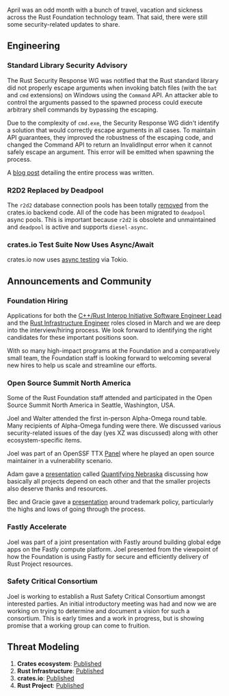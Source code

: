 April was an odd month with a bunch of travel, vacation and sickness across the Rust Foundation technology team. That said, there were still some security-related updates to share.

## Engineering

### Standard Library Security Advisory

The Rust Security Response WG was notified that the Rust standard library did not properly escape arguments when invoking batch files (with the `bat` and `cmd` extensions) on Windows using the `Command` API. An attacker able to control the arguments passed to the spawned process could execute arbitrary shell commands by bypassing the escaping.

Due to the complexity of `cmd.exe`, the Security Response WG didn't identify a solution that would correctly escape arguments in all cases. To maintain API guarantees, they improved the robustness of the escaping code, and changed the Command API to return an InvalidInput error when it cannot safely escape an argument. This error will be emitted when spawning the process.

A [blog post](https://blog.rust-lang.org/2024/04/09/cve-2024-24576.html) detailing the entire process was written.

### R2D2 Replaced by Deadpool

The `r2d2` database connection pools has been totally [removed](https://github.com/rust-lang/crates.io/pull/8442) from the crates.io backend code. All of the code has been migrated to `deadpool` async pools. This is important because `r2d2` is obsolete and unmaintained and `deadpool` is active and supports `diesel-async`. 

### crates.io Test Suite Now Uses Async/Await

crates.io now uses [async testing](https://github.com/rust-lang/crates.io/pull/8498) via Tokio. 

## Announcements and Community

### Foundation Hiring

Applications for both the [C++/Rust Interop Initiative Software Engineer Lead](https://rust-lang.us21.list-manage.com/track/click?u=a09401534a27799c0bf95e1e3&id=a43e908c28&e=4891975065) and the [Rust Infrastructure Engineer](https://rust-lang.us21.list-manage.com/track/click?u=a09401534a27799c0bf95e1e3&id=0f43863f51&e=4891975065) roles closed in March and we are deep into the interview/hiring process. We look forward to identifying the right candidates for these important positions soon. 

With so many high-impact programs at the Foundation and a comparatively small team, the Foundation staff is looking forward to welcoming several new hires to help us scale and streamline our efforts. 

### Open Source Summit North America

Some of the Rust Foundation staff attended and participated in the Open Source Summit North America in Seattle, Washington, USA.

Joel and Walter attended the first in-person Alpha-Omega round table. Many recipients of Alpha-Omega funding were there. We discussed various security-related issues of the day (yes XZ was discussed) along with other ecosystem-specific items.

Joel was part of an OpenSSF TTX [Panel](https://sosscdna24.sched.com/event/1aN8l/ttx-session-moderated-by-dana-wang-openssf-the-linux-foundation-panelist-contributor-details-in-description) where he played an open source maintainer in a vulnerability scenario. 


Adam gave a [presentation](https://www.youtube.com/watch?v=jrK-Xx9Zrvg) called [Quantifying Nebraska](https://lawngnome.github.io/quantifying-nebraska/#/title) discussing how basically all projects depend on each other and that the smaller projects also deserve thanks and resources.

Bec and Gracie gave a [presentation](https://www.youtube.com/watch?v=zxdnU_av0nU) around trademark policy, particularly the highs and lows of going through the process. 

### Fastly Accelerate

Joel was part of a joint presentation with Fastly around building global edge apps on the Fastly compute platform. Joel presented from the viewpoint of how the Foundation is using Fastly for secure and efficiently delivery of Rust Project resources.  


### Safety Critical Consortium

Joel is working to establish a Rust Safety Critical Consortium amongst interested parties. An initial introductory meeting was had and now we are working on trying to determine and document a vision for such a consortium. This is early times and a work in progress, but is showing promise that a working group can come to fruition.

## Threat Modeling

1. **Crates ecosystem**: [Published](https://drive.google.com/file/d/1YxpJ0W5eqat2Y3ZfbdwKm_AoNhX3hIj_/)
2. **Rust Infrastructure**: [Published](https://docs.google.com/document/d/10Qlf8lk7VbpWhA0wHqJj4syYuUVr8rkGVM-k2qkb0QE/)
3. **crates.io**: [Published](https://docs.google.com/document/d/1krEL8zccid44ojS2vqxH4HRCD-bPzC7tLfcDhc5QekI/)
4. **Rust Project**: [Published](https://docs.google.com/document/d/1kpUUYekiiZRARk_EDQ7merBLmwp301yCE28MkQH-x8k/)